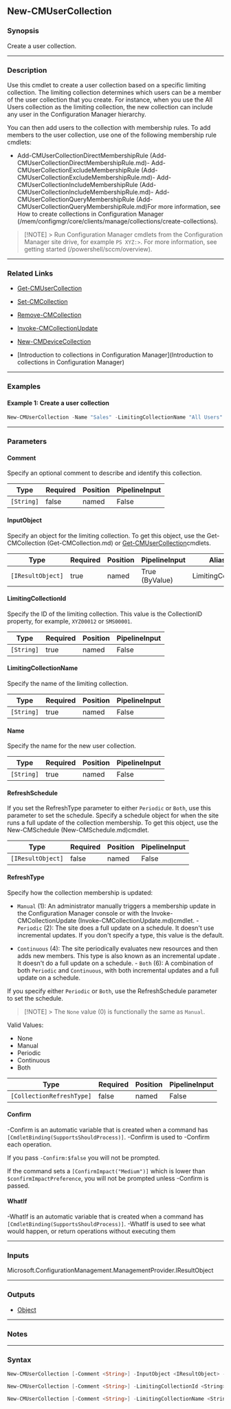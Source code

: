New-CMUserCollection
--------------------




### Synopsis
Create a user collection.



---


### Description

Use this cmdlet to create a user collection based on a specific limiting collection. The limiting collection determines which users can be a member of the user collection that you create. For instance, when you use the All Users collection as the limiting collection, the new collection can include any user in the Configuration Manager hierarchy.



You can then add users to the collection with membership rules. To add members to the user collection, use one of the following membership rule cmdlets:



- Add-CMUserCollectionDirectMembershipRule (Add-CMUserCollectionDirectMembershipRule.md)- Add-CMUserCollectionExcludeMembershipRule (Add-CMUserCollectionExcludeMembershipRule.md)- Add-CMUserCollectionIncludeMembershipRule (Add-CMUserCollectionIncludeMembershipRule.md)- Add-CMUserCollectionQueryMembershipRule (Add-CMUserCollectionQueryMembershipRule.md)For more information, see How to create collections in Configuration Manager (/mem/configmgr/core/clients/manage/collections/create-collections).



> [!NOTE] > Run Configuration Manager cmdlets from the Configuration Manager site drive, for example `PS XYZ:>`. For more information, see getting started (/powershell/sccm/overview).



---


### Related Links
* [Get-CMUserCollection](Get-CMUserCollection)



* [Set-CMCollection](Set-CMCollection)



* [Remove-CMCollection](Remove-CMCollection)



* [Invoke-CMCollectionUpdate](Invoke-CMCollectionUpdate)



* [New-CMDeviceCollection](New-CMDeviceCollection)



* [Introduction to collections in Configuration Manager](Introduction to collections in Configuration Manager)





---


### Examples
#### Example 1: Create a user collection
```PowerShell
New-CMUserCollection -Name "Sales" -LimitingCollectionName "All Users"
```



---


### Parameters
#### **Comment**

Specify an optional comment to describe and identify this collection.






|Type      |Required|Position|PipelineInput|
|----------|--------|--------|-------------|
|`[String]`|false   |named   |False        |



#### **InputObject**

Specify an object for the limiting collection. To get this object, use the Get-CMCollection (Get-CMCollection.md) or [Get-CMUserCollection](Get-CMUserCollection.md)cmdlets.






|Type             |Required|Position|PipelineInput |Aliases           |
|-----------------|--------|--------|--------------|------------------|
|`[IResultObject]`|true    |named   |True (ByValue)|LimitingCollection|



#### **LimitingCollectionId**

Specify the ID of the limiting collection. This value is the CollectionID property, for example, `XYZ00012` or `SMS00001`.






|Type      |Required|Position|PipelineInput|
|----------|--------|--------|-------------|
|`[String]`|true    |named   |False        |



#### **LimitingCollectionName**

Specify the name of the limiting collection.






|Type      |Required|Position|PipelineInput|
|----------|--------|--------|-------------|
|`[String]`|true    |named   |False        |



#### **Name**

Specify the name for the new user collection.






|Type      |Required|Position|PipelineInput|
|----------|--------|--------|-------------|
|`[String]`|true    |named   |False        |



#### **RefreshSchedule**

If you set the RefreshType parameter to either `Periodic` or `Both`, use this parameter to set the schedule. Specify a schedule object for when the site runs a full update of the collection membership. To get this object, use the New-CMSchedule (New-CMSchedule.md)cmdlet.






|Type             |Required|Position|PipelineInput|
|-----------------|--------|--------|-------------|
|`[IResultObject]`|false   |named   |False        |



#### **RefreshType**

Specify how the collection membership is updated:


* `Manual` (1): An administrator manually triggers a membership update in the Configuration Manager console or with the Invoke-CMCollectionUpdate (Invoke-CMCollectionUpdate.md)cmdlet. - `Periodic` (2): The site does a full update on a schedule. It doesn't use incremental updates. If you don't specify a type, this value is the default.


* `Continuous` (4): The site periodically evaluates new resources and then adds new members. This type is also known as an incremental update . It doesn't do a full update on a schedule. - `Both` (6): A combination of both `Periodic` and `Continuous`, with both incremental updates and a full update on a schedule.


If you specify either `Periodic` or `Both`, use the RefreshSchedule parameter to set the schedule.


> [!NOTE] > The `None` value (0) is functionally the same as `Manual`.



Valid Values:

* None
* Manual
* Periodic
* Continuous
* Both






|Type                     |Required|Position|PipelineInput|
|-------------------------|--------|--------|-------------|
|`[CollectionRefreshType]`|false   |named   |False        |



#### **Confirm**
-Confirm is an automatic variable that is created when a command has ```[CmdletBinding(SupportsShouldProcess)]```.
-Confirm is used to -Confirm each operation.

If you pass ```-Confirm:$false``` you will not be prompted.


If the command sets a ```[ConfirmImpact("Medium")]``` which is lower than ```$confirmImpactPreference```, you will not be prompted unless -Confirm is passed.

#### **WhatIf**
-WhatIf is an automatic variable that is created when a command has ```[CmdletBinding(SupportsShouldProcess)]```.
-WhatIf is used to see what would happen, or return operations without executing them


---


### Inputs
Microsoft.ConfigurationManagement.ManagementProvider.IResultObject





---


### Outputs
* [Object](https://learn.microsoft.com/en-us/dotnet/api/System.Object)






---


### Notes




---


### Syntax
```PowerShell
New-CMUserCollection [-Comment <String>] -InputObject <IResultObject> -Name <String> [-RefreshSchedule <IResultObject>] [-RefreshType {None | Manual | Periodic | Continuous | Both}] [-Confirm] [-WhatIf] [<CommonParameters>]
```
```PowerShell
New-CMUserCollection [-Comment <String>] -LimitingCollectionId <String> -Name <String> [-RefreshSchedule <IResultObject>] [-RefreshType {None | Manual | Periodic | Continuous | Both}] [-Confirm] [-WhatIf] [<CommonParameters>]
```
```PowerShell
New-CMUserCollection [-Comment <String>] -LimitingCollectionName <String> -Name <String> [-RefreshSchedule <IResultObject>] [-RefreshType {None | Manual | Periodic | Continuous | Both}] [-Confirm] [-WhatIf] [<CommonParameters>]
```
